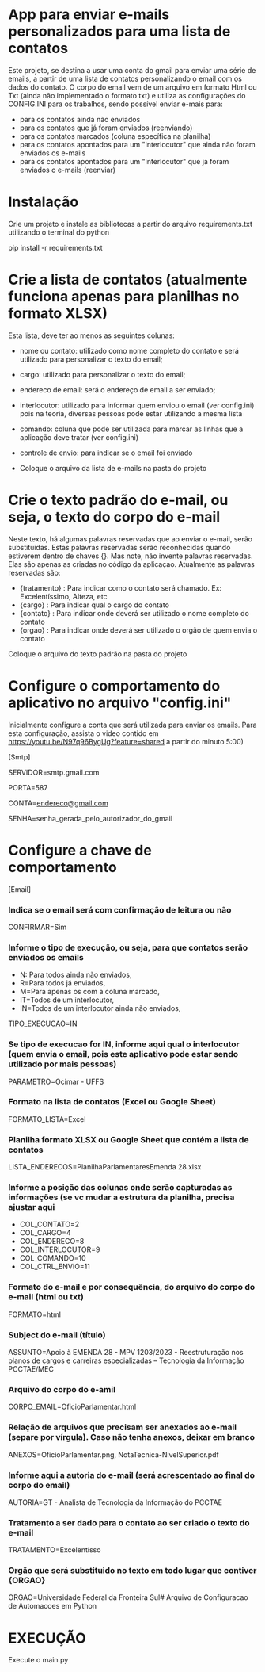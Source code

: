 # App para enviar e-mails personalizados para uma lista de contatos

Este projeto, se destina a usar uma conta do gmail para enviar uma série de emails, a partir de uma lista de contatos
personalizando o email com os dados do contato. O corpo do email vem de um arquivo em formato Html ou Txt (ainda não 
implementado o formato txt) e utiliza as configurações do CONFIG.INI para os trabalhos, sendo possível enviar e-mais para:
* para os contatos ainda não enviados
* para os contatos que já foram enviados (reenviando)
* para os contatos marcados (coluna específica na planilha)
* para os contatos apontados para um "interlocutor" que ainda não foram enviados os e-mails
* para os contatos apontados para um "interlocutor" que já foram enviados o e-mails (reenviar) 

# Instalação
Crie um projeto e instale as bibliotecas a partir do arquivo requirements.txt utilizando o terminal do python

pip install -r requirements.txt

# Crie a lista de contatos (atualmente funciona apenas para planilhas no formato XLSX)
Esta lista, deve ter ao menos as seguintes colunas:
* nome ou contato: utilizado como nome completo do contato e será utilizado para personalizar o texto do email;
* cargo: utilizado para personalizar o texto do email;
* endereco de email: será o endereço de email a ser enviado;
* interlocutor: utilizado para informar quem enviou o email (ver config.ini) pois na teoria, diversas pessoas pode estar utilizando a mesma lista
* comando: coluna que pode ser utilizada para marcar as linhas que a aplicação deve tratar (ver config.ini)
* controle de envio: para indicar se o email foi enviado

* Coloque o arquivo da lista de e-mails na pasta do projeto

# Crie o texto padrão do e-mail, ou seja, o texto do corpo do e-mail
Neste texto, há algumas palavras reservadas que ao enviar o e-mail, serão substituidas. Estas palavras reservadas serão reconhecidas quando estiverem dentro de chaves {}. Mas note, não invente palavras reservadas. Elas são apenas as criadas no código da aplicaçao. Atualmente as palavras reservadas são:
* {tratamento} : Para indicar como o contato será chamado. Ex: Excelentíssimo, Alteza, etc
* {cargo} : Para indicar qual o cargo do contato
* {contato} : Para indicar onde deverá ser utilizado o nome completo do contato
* {orgao} : Para indicar onde deverá ser utilizado o orgão de quem envia o contato

Coloque o arquivo do texto padrão na pasta do projeto

# Configure o comportamento do aplicativo no arquivo "config.ini"
Inicialmente configure a conta que será utilizada para enviar os emails. Para esta configuração, assista o video contido em https://youtu.be/N97q96BygUg?feature=shared a partir do minuto 5:00)

[Smtp]

SERVIDOR=smtp.gmail.com

PORTA=587

CONTA=endereco@gmail.com

SENHA=senha_gerada_pelo_autorizador_do_gmail

# Configure a chave de comportamento 
[Email]
### Indica se o email será com confirmação de leitura ou não
CONFIRMAR=Sim
### Informe o tipo de execução, ou seja, para que contatos serão enviados os emails
* N: Para todos ainda não enviados,
* R=Para todos já enviados,
* M=Para apenas os com a coluna marcado,
* IT=Todos de um interlocutor,
* IN=Todos de um interlocutor ainda não enviados,

TIPO_EXECUCAO=IN
### Se tipo de execucao for IN, informe aqui qual o interlocutor (quem envia o email, pois este aplicativo pode estar sendo utilizado por mais pessoas)
PARAMETRO=Ocimar - UFFS
### Formato na lista de contatos (Excel ou Google Sheet)
FORMATO_LISTA=Excel
### Planilha formato XLSX ou Google Sheet que contém a lista de contatos
LISTA_ENDERECOS=PlanilhaParlamentaresEmenda 28.xlsx
### Informe a posição das colunas onde serão capturadas as informações (se vc mudar a estrutura da planilha, precisa ajustar aqui
* COL_CONTATO=2
* COL_CARGO=4
* COL_ENDERECO=8
* COL_INTERLOCUTOR=9
* COL_COMANDO=10
* COL_CTRL_ENVIO=11
### Formato do e-mail e por consequência, do arquivo do corpo do e-mail (html ou txt)
FORMATO=html
### Subject do e-mail (título)
ASSUNTO=Apoio à EMENDA 28 - MPV 1203/2023 - Reestruturação nos planos de cargos e carreiras especializadas – Tecnologia da Informação PCCTAE/MEC
### Arquivo  do corpo do e-amil
CORPO_EMAIL=OficioParlamentar.html
### Relação de arquivos que precisam ser anexados ao e-mail (separe por vírgula). Caso não tenha anexos, deixar em branco
ANEXOS=OficioParlamentar.png, NotaTecnica-NivelSuperior.pdf
### Informe aqui a autoria do e-mail (será acrescentado ao final do corpo do email)
AUTORIA=GT - Analista de Tecnologia da Informação do PCCTAE
### Tratamento a ser dado para o contato ao ser criado o texto do e-mail
TRATAMENTO=Excelentísso
### Orgão que será substituido no texto em todo lugar que contiver {ORGAO}
ORGAO=Universidade Federal da Fronteira Sul# Arquivo de Configuracao de Automacoes em Python


# EXECUÇÃO
Execute o main.py